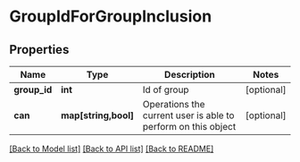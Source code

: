 # GroupIdForGroupInclusion

## Properties
Name | Type | Description | Notes
------------ | ------------- | ------------- | -------------
**group_id** | **int** | Id of group | [optional] 
**can** | **map[string,bool]** | Operations the current user is able to perform on this object | [optional] 

[[Back to Model list]](../README.md#documentation-for-models) [[Back to API list]](../README.md#documentation-for-api-endpoints) [[Back to README]](../README.md)


